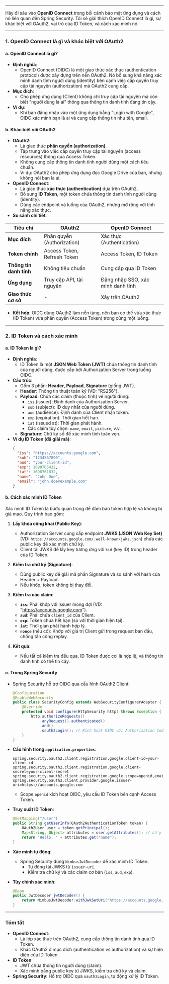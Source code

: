 
---
Hãy đi sâu vào **OpenID Connect** trong bối cảnh bảo mật ứng dụng và cách nó liên quan đến Spring Security. Tôi sẽ giải thích OpenID Connect là gì, sự khác biệt với OAuth2, vai trò của ID Token, và cách xác minh nó.

---

### **1. OpenID Connect là gì và khác biệt với OAuth2**

#### **a. OpenID Connect là gì?**
- **Định nghĩa**:
  - OpenID Connect (OIDC) là một giao thức xác thực (authentication protocol) được xây dựng trên nền OAuth2. Nó bổ sung khả năng xác minh danh tính người dùng (identity) bên cạnh việc cấp quyền truy cập tài nguyên (authorization) mà OAuth2 cung cấp.
- **Mục đích**:
  - Cho phép ứng dụng (Client) không chỉ truy cập tài nguyên mà còn biết "người dùng là ai" thông qua thông tin danh tính đáng tin cậy.
- **Ví dụ**:
  - Khi bạn đăng nhập vào một ứng dụng bằng "Login with Google", OIDC xác minh bạn là ai và cung cấp thông tin như tên, email.

#### **b. Khác biệt với OAuth2**
- **OAuth2**:
  - Là giao thức **phân quyền (authorization)**.
  - Tập trung vào việc cấp quyền truy cập tài nguyên (access resources) thông qua Access Token.
  - Không cung cấp thông tin danh tính người dùng một cách tiêu chuẩn.
  - Ví dụ: OAuth2 cho phép ứng dụng đọc Google Drive của bạn, nhưng không nói bạn là ai.
- **OpenID Connect**:
  - Là giao thức **xác thực (authentication)** dựa trên OAuth2.
  - Bổ sung **ID Token**, một token chứa thông tin danh tính người dùng (identity).
  - Dùng các endpoint và luồng của OAuth2, nhưng mở rộng với tính năng xác thực.
- **So sánh chi tiết**:

| Tiêu chí             | OAuth2                          | OpenID Connect                  |
|----------------------|---------------------------------|---------------------------------|
| **Mục đích**         | Phân quyền (Authorization)     | Xác thực (Authentication)       |
| **Token chính**      | Access Token, Refresh Token    | Access Token, ID Token          |
| **Thông tin danh tính** | Không tiêu chuẩn            | Cung cấp qua ID Token           |
| **Ứng dụng**         | Truy cập API, tài nguyên       | Đăng nhập SSO, xác minh danh tính |
| **Giao thức cơ sở**  | -                              | Xây trên OAuth2                 |

- **Kết hợp**: OIDC dùng OAuth2 làm nền tảng, nên bạn có thể vừa xác thực (ID Token) vừa phân quyền (Access Token) trong cùng một luồng.

---

### **2. ID Token và cách xác minh**

#### **a. ID Token là gì?**
- **Định nghĩa**:
  - ID Token là một **JSON Web Token (JWT)** chứa thông tin danh tính của người dùng, được cấp bởi Authorization Server trong luồng OIDC.
- **Cấu trúc**:
  - Gồm 3 phần: **Header**, **Payload**, **Signature** (giống JWT).
  - **Header**: Thông tin thuật toán ký (VD: "RS256").
  - **Payload**: Chứa các claim (thuộc tính) về người dùng:
    - `iss` (issuer): Định danh của Authorization Server.
    - `sub` (subject): ID duy nhất của người dùng.
    - `aud` (audience): Định danh của Client nhận token.
    - `exp` (expiration): Thời gian hết hạn.
    - `iat` (issued at): Thời gian phát hành.
    - Các claim tùy chọn: `name`, `email`, `picture`, v.v.
  - **Signature**: Chữ ký số để xác minh tính toàn vẹn.
- **Ví dụ ID Token (đã giải mã)**:
  ```json
  {
    "iss": "https://accounts.google.com",
    "sub": "1234567890",
    "aud": "your-client-id",
    "exp": 1698765432,
    "iat": 1698761832,
    "name": "John Doe",
    "email": "john.doe@example.com"
  }
  ```

#### **b. Cách xác minh ID Token**
Xác minh ID Token là bước quan trọng để đảm bảo token hợp lệ và không bị giả mạo. Quy trình bao gồm:

1. **Lấy khóa công khai (Public Key)**:
   - Authorization Server cung cấp endpoint **JWKS (JSON Web Key Set)** (VD: `https://accounts.google.com/.well-known/jwks.json`) chứa các public key để xác minh chữ ký.
   - Client tải JWKS để lấy key tương ứng với `kid` (key ID) trong header của ID Token.

2. **Kiểm tra chữ ký (Signature)**:
   - Dùng public key để giải mã phần Signature và so sánh với hash của Header + Payload.
   - Nếu khớp, token không bị thay đổi.

3. **Kiểm tra các claim**:
   - **`iss`**: Phải khớp với issuer mong đợi (VD: "https://accounts.google.com").
   - **`aud`**: Phải chứa `client_id` của Client.
   - **`exp`**: Token chưa hết hạn (so với thời gian hiện tại).
   - **`iat`**: Thời gian phát hành hợp lý.
   - **`nonce`** (nếu có): Khớp với giá trị Client gửi trong request ban đầu, chống tấn công replay.

4. **Kết quả**:
   - Nếu tất cả kiểm tra đều qua, ID Token được coi là hợp lệ, và thông tin danh tính có thể tin cậy.

#### **c. Trong Spring Security**
- Spring Security hỗ trợ OIDC qua cấu hình OAuth2 Client:
  ```java
  @Configuration
  @EnableWebSecurity
  public class SecurityConfig extends WebSecurityConfigurerAdapter {
      @Override
      protected void configure(HttpSecurity http) throws Exception {
          http.authorizeRequests()
              .anyRequest().authenticated()
              .and()
              .oauth2Login(); // Kích hoạt OIDC với Authorization Code flow
      }
  }
  ```
- **Cấu hình trong `application.properties`**:
  ```
  spring.security.oauth2.client.registration.google.client-id=your-client-id
  spring.security.oauth2.client.registration.google.client-secret=your-client-secret
  spring.security.oauth2.client.registration.google.scope=openid,email,profile
  spring.security.oauth2.client.provider.google.issuer-uri=https://accounts.google.com
  ```
  - Scope `openid` kích hoạt OIDC, yêu cầu ID Token bên cạnh Access Token.

- **Truy xuất ID Token**:
  ```java
  @GetMapping("/user")
  public String getUserInfo(OAuth2AuthenticationToken token) {
      OAuth2User user = token.getPrincipal();
      Map<String, Object> attributes = user.getAttributes(); // Lấy thông tin từ ID Token
      return "Hello, " + attributes.get("name");
  }
  ```

- **Xác minh tự động**:
  - Spring Security dùng `NimbusJwtDecoder` để xác minh ID Token:
    - Tự động tải JWKS từ `issuer-uri`.
    - Kiểm tra chữ ký và các claim cơ bản (`iss`, `aud`, `exp`).

- **Tùy chỉnh xác minh**:
  ```java
  @Bean
  public JwtDecoder jwtDecoder() {
      return NimbusJwtDecoder.withJwkSetUri("https://accounts.google.com/.well-known/jwks.json").build();
  }
  ```

---

### **Tóm tắt**
- **OpenID Connect**:
  - Là lớp xác thực trên OAuth2, cung cấp thông tin danh tính qua ID Token.
  - Khác OAuth2 ở mục đích (authentication vs authorization) và sự hiện diện của ID Token.
- **ID Token**:
  - JWT chứa thông tin người dùng (claim).
  - Xác minh bằng public key từ JWKS, kiểm tra chữ ký và claim.
- **Spring Security**: Hỗ trợ OIDC qua `oauth2Login`, tự động xử lý ID Token.
